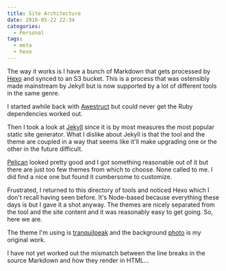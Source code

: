 ```yaml
---
title: Site Architecture
date: 2016-05-22 22:34
categories:
  - Personal
tags:
  - meta
  - hexo
---
```


The way it works is I have a bunch of Markdown that gets processed by [Hexo](https://hexo.io/) and synced to an S3 bucket. This is a process that was ostensibly made mainstream by Jekyll but is now supported by a lot of different tools in the same genre.

<!-- more -->

I started awhile back with [Awestruct](http://awestruct.org/) but could never get the Ruby dependencies worked out.

Then I took a look at [Jekyll](https://jekyllrb.com/) since it is by most measures the most popular static site generator. What I dislike about Jekyll is that the tool and the theme are coupled in a way that seems like it'll make upgrading one or the other in the future difficult.

[Pelican](http://getpelican.com/) looked pretty good and I got something reasonable out of it but there are just too few themes from which to choose. None called to me. I did find a nice one but found it cumbersome to customize.

Frustrated, I returned to this directory of tools and noticed Hexo which I don't recall having seen before. It's Node-based because everything these days is but I gave it a shot anyway. The themes are nicely separated from the tool and the site content and it was reasonably easy to get going. So, here we are.

The theme I'm using is [tranquilpeak](https://github.com/LouisBarranqueiro/hexo-theme-tranquilpeak) and the background [photo](/assets/images/davie_rain.jpg) is my original work.

I have not yet worked out the mismatch between the line breaks in the source Markdown and how they render in HTML...
